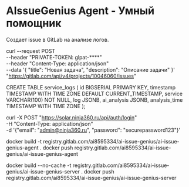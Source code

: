 # AIssueGenius Agent - Умный помощник

Создает issue в GitLab на анализе логов.


curl --request POST \
     --header "PRIVATE-TOKEN: glpat-****" \
     --header "Content-Type: application/json" \
     --data '{
       "title": "Новая задача",
       "description": "Описание задачи"
     }' \
     "https://gitlab.com/api/v4/projects/10046060/issues"



CREATE TABLE service_logs (
    id BIGSERIAL PRIMARY KEY,
    timestamp TIMESTAMP WITH TIME ZONE DEFAULT CURRENT_TIMESTAMP,
    service VARCHAR(100) NOT NULL,
    log JSONB,
    ai_analysis JSONB,
    analysis_time TIMESTAMP WITH TIME ZONE
);


curl -X POST "https://solar.ninja360.ru/api/auth/login" \
  -H "Content-Type: application/json" \
  -d '{"email": "admin@ninja360.ru", "password": "securepassword123"}'



 docker build -t registry.gitlab.com/ai8595334/ai-issue-genius/ai-issue-genius-agent .
 docker push registry.gitlab.com/ai8595334/ai-issue-genius/ai-issue-genius-agent
 
 docker build --no-cache -t registry.gitlab.com/ai8595334/ai-issue-genius/ai-issue-genius-server .
 docker push registry.gitlab.com/ai8595334/ai-issue-genius/ai-issue-genius-server